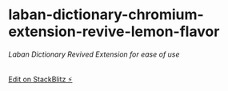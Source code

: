 # laban-dictionary-chromium-extension-revive-lemon-flavor

###### Laban Dictionary Revived Extension for ease of use

[Edit on StackBlitz ⚡️](https://stackblitz.com/edit/laban-dictionary-chromium-extension-revive-lemon-flavor)
